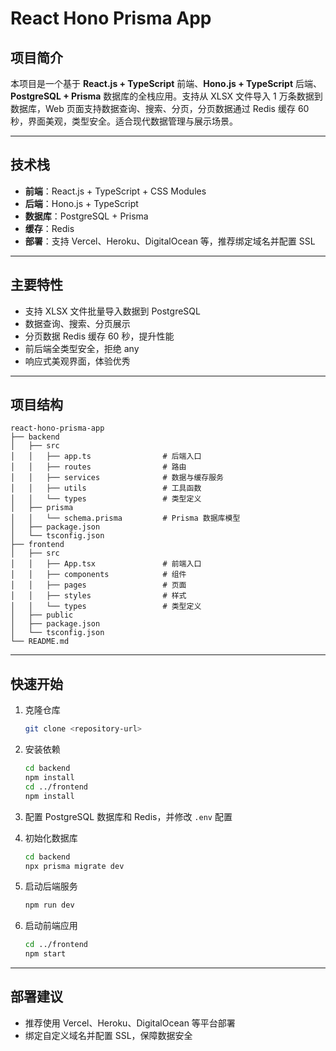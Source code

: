 # React Hono Prisma App

## 项目简介

本项目是一个基于 **React.js + TypeScript** 前端、**Hono.js + TypeScript** 后端、**PostgreSQL + Prisma** 数据库的全栈应用。支持从 XLSX 文件导入 1 万条数据到数据库，Web 页面支持数据查询、搜索、分页，分页数据通过 Redis 缓存 60 秒，界面美观，类型安全。适合现代数据管理与展示场景。

---


## 技术栈

- **前端**：React.js + TypeScript + CSS Modules
- **后端**：Hono.js + TypeScript
- **数据库**：PostgreSQL + Prisma
- **缓存**：Redis
- **部署**：支持 Vercel、Heroku、DigitalOcean 等，推荐绑定域名并配置 SSL

---

## 主要特性

- 支持 XLSX 文件批量导入数据到 PostgreSQL
- 数据查询、搜索、分页展示
- 分页数据 Redis 缓存 60 秒，提升性能
- 前后端全类型安全，拒绝 any
- 响应式美观界面，体验优秀

---

## 项目结构

```
react-hono-prisma-app
├── backend
│   ├── src
│   │   ├── app.ts                # 后端入口
│   │   ├── routes                # 路由
│   │   ├── services              # 数据与缓存服务
│   │   ├── utils                 # 工具函数
│   │   └── types                 # 类型定义
│   ├── prisma
│   │   └── schema.prisma         # Prisma 数据库模型
│   ├── package.json
│   └── tsconfig.json
├── frontend
│   ├── src
│   │   ├── App.tsx               # 前端入口
│   │   ├── components            # 组件
│   │   ├── pages                 # 页面
│   │   ├── styles                # 样式
│   │   └── types                 # 类型定义
│   ├── public
│   ├── package.json
│   └── tsconfig.json
└── README.md
```

---

## 快速开始

1. 克隆仓库
   ```bash
   git clone <repository-url>
   ```

2. 安装依赖
   ```bash
   cd backend
   npm install
   cd ../frontend
   npm install
   ```

3. 配置 PostgreSQL 数据库和 Redis，并修改 `.env` 配置

4. 初始化数据库
   ```bash
   cd backend
   npx prisma migrate dev
   ```

5. 启动后端服务
   ```bash
   npm run dev
   ```

6. 启动前端应用
   ```bash
   cd ../frontend
   npm start
   ```

---

## 部署建议

- 推荐使用 Vercel、Heroku、DigitalOcean 等平台部署
- 绑定自定义域名并配置 SSL，保障数据安全

